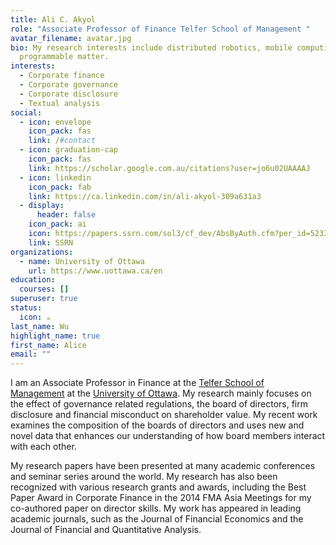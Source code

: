 ```yaml
---
title: Ali C. Akyol
role: "Associate Professor of Finance Telfer School of Management "
avatar_filename: avatar.jpg
bio: My research interests include distributed robotics, mobile computing and
  programmable matter.
interests:
  - Corporate finance
  - Corporate governance
  - Corporate disclosure
  - Textual analysis
social:
  - icon: envelope
    icon_pack: fas
    link: /#contact
  - icon: graduation-cap
    icon_pack: fas
    link: https://scholar.google.com.au/citations?user=jo6u02UAAAAJ
  - icon: linkedin
    icon_pack: fab
    link: https://ca.linkedin.com/in/ali-akyol-309a631a3
  - display:
      header: false
    icon_pack: ai
    icon: https://papers.ssrn.com/sol3/cf_dev/AbsByAuth.cfm?per_id=523338
    link: SSRN
organizations:
  - name: University of Ottawa
    url: https://www.uottawa.ca/en
education:
  courses: []
superuser: true
status:
  icon: ☕️
last_name: Wu
highlight_name: true
first_name: Alice
email: ""
---
```

I am an Associate Professor in Finance at the [Telfer School of Management](https://telfer.uottawa.ca/en/) at the [University of Ottawa](https://www.uottawa.ca/en). My research mainly focuses on the effect of governance related regulations, the board of directors, firm disclosure and financial misconduct on shareholder value. My recent work examines the composition of the boards of directors and uses new and novel data that enhances our understanding of how board members interact with each other.

My research papers have been presented at many academic conferences and seminar series around the world. My research has also been recognized with various research grants and awards, including the Best Paper Award in Corporate Finance in the 2014 FMA Asia Meetings for my co-authored paper on director skills. My work has appeared in leading academic journals, such as the Journal of Financial Economics and the Journal of Financial and Quantitative Analysis.
